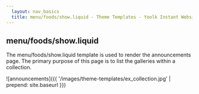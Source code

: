 ```yaml
---
  layout: nav_basics
  title: menu/foods/show.liquid - Theme Templates - Yoolk Instant Website Themes
---
```


<h2 class="section-title">menu/foods/show.liquid</h2>

The menu/foods/show.liquid template is used to render the announcements page. The primary purpose of this page is to list the galleries within a collection.

![announcements]({{ '/images/theme-templates/ex_collection.jpg' | prepend: site.baseurl }})
